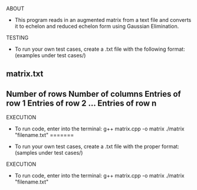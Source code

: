 ABOUT
* This program reads in an augmented matrix from a text file and converts
  it to echelon and reduced echelon form using Gaussian Elimination.

TESTING
* To run your own test cases, create a .txt file with the 
  following format: (examples under test cases/)

matrix.txt
--------------------
Number of rows
Number of columns
Entries of row 1
Entries of row 2
...
Entries of row n
--------------------

EXECUTION
* To run code, enter into the terminal:
  g++ matrix.cpp -o matrix
  ./matrix "filename.txt"
=======
- To run your own test cases, create a .txt file with the 
  proper format: (samples under test cases/)

EXECUTION
- To run code, enter into the terminal:
g++ matrix.cpp -o matrix
./matrix "filename.txt"
